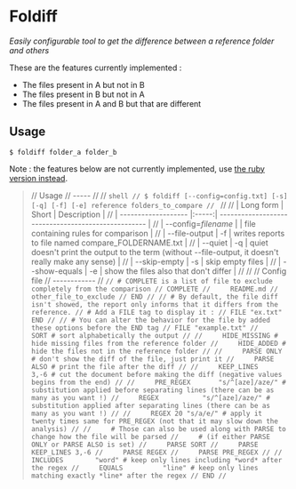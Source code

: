 Foldiff
=======

*Easily configurable tool to get the difference between a reference folder and others*

These are the features currently implemented :
- The files present in A but not in B
- The files present in B but not in A
- The files present in A and B but that are different

Usage
-----
```shell
$ foldiff folder_a folder_b
```

Note : the features below are not currently implemented, use [the ruby version instead](https://github.com/guydunigo/foldiff).

> // Usage
> // -----
> //
> // ```shell
> // $ foldiff [--config=config.txt] [-s] [-q] [-f] [-e] reference folders_to_compare
> // ```
> //
> // | Long form           | Short | Description                                         |
> // | ------------------- |:-----:| --------------------------------------------------- |
> // | --config=*filename* |       | file containing rules for comparison                |
> // | --file-output       | -f    | writes reports to file named compare_FOLDERNAME.txt |
> // | --quiet             | -q    | quiet doesn't print the output to the term (without --file-output, it doesn't really make any sense) |
> // | --skip-empty        | -s    | skip empty files                                    |
> // | --show-equals       | -e    | show the files also that don't differ               |
> //
> //
> // Config file
> // ------------
> // ```
> // # COMPLETE is a list of file to exclude completely from the comparison
> // COMPLETE
> //     README.md
> //     other_file_to_exclude
> // END
> //
> // # By default, the file diff isn't showed, the report only informs that it differs from the reference.
> // # Add a FILE tag to display it :
> // FILE "ex.txt" END
> //
> // # You can alter the behavior for the file by added these options before the END tag
> // FILE "example.txt"
> //     SORT # sort alphabetically the output
> //
> //     HIDE_MISSING # hide missing files from the reference folder
> //     HIDE_ADDED # hide the files not in the reference folder
> //
> //     PARSE ONLY # don't show the diff of the file, just print it
> //     PARSE ALSO # print the file after the diff
> //
> //     KEEP_LINES      3,-6 # cut the document before making the diff (negative values begins from the end)
> //
> //     PRE_REGEX       "s/^[aze]/aze/" # substitution applied before separating lines (there can be as many as you want !)
> //     REGEX           "s/^[aze]/aze/" # substitution applied after separating lines (there can be as many as you want !)
> //
> //     REGEX 20 "s/a/e/" # apply it twenty times same for PRE_REGEX (not that it may slow down the analysis)
> //
> //     # Those can also be used along with PARSE to change how the file will be parsed
> //     # (if either PARSE ONLY or PARSE ALSO is set)
> //     PARSE SORT
> //     PARSE KEEP_LINES 3,-6
> //     PARSE REGEX
> //     PARSE PRE_REGEX
> //
> //     INCLUDES        "word" # keep only lines including *word* after the regex
> //     EQUALS          "line" # keep only lines matching exactly *line* after the regex
> // END
> // ```
